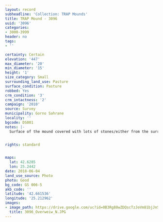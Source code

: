 ```yaml
---
layout: record
subheadline: 'Collection: TRAP Mounds'
title: TRAP Mound - 3096
uuid: '3096'
categories:
- 3000-3999
header: no
tags:
- ''

certainty: Certain
elevation: '447'
max_diameter: '20'
min_diameter: '15'
height: '1'
size_category: Small
surrounding_land_use: Pasture
surface_condition: Pasture
robbed: Yes
crm_condition: '3'
crm_intactness: '2'
campaign: '2010'
source: Survey
municipality: Gorno Sahrane
locality: ''
bgcode: DS001
notes: |-
  Surface of the mound covered with lots of stones/either from the surrounding pasture or from the mound.


rights: standard


maps:
  lat: 42.6285
  lon: 25.2442
date: 2018-06-04
land_use_source: Photo
photo: Good
bg_code: GS 006-5
akb_code: ''
latitude: '42.661536'
longitude: '25.212962'
images:
- image_path: https://drive.google.com/uc?id=0B3Rg88wZDQscTzJoVm81bjJnS2s
  title: 3096_Overweiw_N.JPG
---
```

